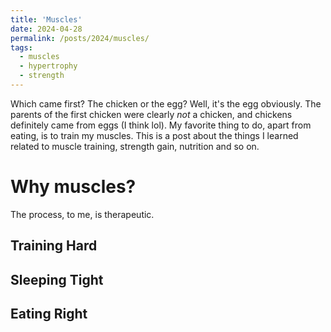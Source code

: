 ```yaml
---
title: 'Muscles'
date: 2024-04-28
permalink: /posts/2024/muscles/
tags:
  - muscles
  - hypertrophy
  - strength
---
```


Which came first? The chicken or the egg? Well, it's the egg obviously. The parents of the first chicken were clearly _not_ a chicken, and chickens definitely came from eggs (I think lol). My favorite thing to do, apart from eating, is to train my muscles. This is a post about the things I learned related to muscle training, strength gain, nutrition and so on. 

Why muscles?
======
The process, to me, is therapeutic.

Training Hard
----

Sleeping Tight
----

Eating Right
----